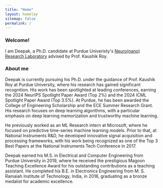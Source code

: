 ```yaml
---
title: "Home"
layout: homelay
sitemap: false
permalink: /
---
```


### Welcome!

I am Deepak, a Ph.D. candidate at Purdue Univeristy's [Neuro(nano) Research Laboratory](https://engineering.purdue.edu/NRL) advised by Prof. Kaushik Roy.

<!-- <div class="container">
<div class="row">
<center>
<img src="{{ site.url }}{{ site.baseurl }}/images/banner.jpg" width="100%"/><br/>
Examples of Feynman diagrams. <br/>
Feynman R., The theory of positrons. <i>Phys. Rev.</i> (1949)
</center>
</div>
</div>
<br/> -->

### About me

Deepak is currently pursuing his Ph.D. under the guidance of Prof. Kaushik Roy at Purdue University, where his research has gained significant recognition. His work has been spotlighted at leading conferences, earning the 2024 NeurIPS Spotlight Paper Award (Top 2%) and the 2024 ICML Spotlight Paper Award (Top 3.5%). At Purdue, he has been awarded the College of Engineering Scholarship and the ECE Summer Research Grant. His research focuses on deep learning algorithms, with a particular emphasis on deep learning memorization and trustworthy machine learning.

He previously worked as an ML Research intern at Microsoft, where he focused on predictive time-series machine learning models. Prior to that, at National Instruments R&D, he developed innovative signal acquisition and processing frameworks, with his work being recognized as one of the Top 3 Best Papers at the National Instruments Tech Conference in 2017.

Deepak earned his M.S. in Electrical and Computer Engineering from Purdue University in 2019, where he received the prestigious Magoon Teaching Excellence Award for his outstanding contributions as a teaching assistant. He completed his B.E. in Electronics Engineering from M. S. Ramaiah Institute of Technology, India, in 2016, graduating as a bronze medalist for academic excellence. 